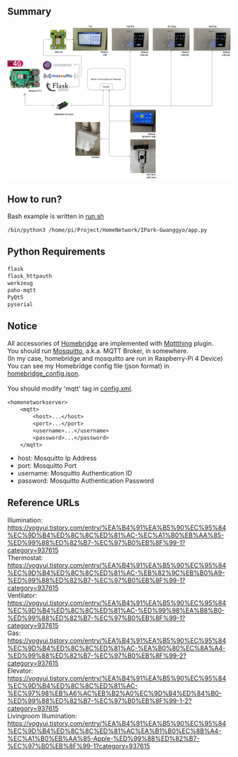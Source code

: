 Summary
-------------
![summary](./summary.png)

How to run?
-------------
Bash example is written in [run.sh](https://github.com/YOGYUI/HomeNetwork/blob/main/IPark-Gwanggyo/run.sh) <br>
```
/bin/python3 /home/pi/Project/HomeNetwork/IPark-Gwanggyo/app.py
```

Python Requirements
-------------
```
flask
flask_httpauth
werkzeug
paho-mqtt
PyQt5
pyserial
```

Notice
-------------
All accessories of [Homebridge](https://homebridge.io/) are implemented with
[Mqttthing](https://github.com/arachnetech/homebridge-mqttthing#readme) plugin.<br>
You should run [Mosquitto](https://mosquitto.org/), a.k.a. MQTT Broker, in somewhere. <br>
(In my case, homebridge and mosquitto are run in Raspberry-Pi 4 Device) <br>
You can see my Homebridge config file (json format) in
[homebridge_config.json](https://github.com/YOGYUI/HomeNetwork/blob/main/IPark-Gwanggyo/homebridge_config.json). <br><br> 
You should modify 'mqtt' tag in 
[config.xml](https://github.com/YOGYUI/HomeNetwork/blob/main/IPark-Gwanggyo/config.xml). <br>
```
<homenetworkserver>
    <mqtt>
        <host>...</host>
        <port>...</port>
        <username>...</username>
        <password>...</password>
    </mqtt>
```
* host: Mosquitto Ip Address 
* port: Mosquitto Port
* username: Mosquitto Authentication ID 
* password: Mosquitto Authentication Password

Reference URLs
-------------
Illumination: https://yogyui.tistory.com/entry/%EA%B4%91%EA%B5%90%EC%95%84%EC%9D%B4%ED%8C%8C%ED%81%AC-%EC%A1%B0%EB%AA%85-%ED%99%88%ED%82%B7-%EC%97%B0%EB%8F%99-1?category=937615 <br>
Thermostat: https://yogyui.tistory.com/entry/%EA%B4%91%EA%B5%90%EC%95%84%EC%9D%B4%ED%8C%8C%ED%81%AC-%EB%82%9C%EB%B0%A9-%ED%99%88%ED%82%B7-%EC%97%B0%EB%8F%99-1?category=937615 <br>
Ventilator: https://yogyui.tistory.com/entry/%EA%B4%91%EA%B5%90%EC%95%84%EC%9D%B4%ED%8C%8C%ED%81%AC-%ED%99%98%EA%B8%B0-%ED%99%88%ED%82%B7-%EC%97%B0%EB%8F%99-1?category=937615 <br>
Gas: https://yogyui.tistory.com/entry/%EA%B4%91%EA%B5%90%EC%95%84%EC%9D%B4%ED%8C%8C%ED%81%AC-%EA%B0%80%EC%8A%A4-%ED%99%88%ED%82%B7-%EC%97%B0%EB%8F%99-2?category=937615 <br>
Elevator: https://yogyui.tistory.com/entry/%EA%B4%91%EA%B5%90%EC%95%84%EC%9D%B4%ED%8C%8C%ED%81%AC-%EC%97%98%EB%A6%AC%EB%B2%A0%EC%9D%B4%ED%84%B0-%ED%99%88%ED%82%B7-%EC%97%B0%EB%8F%99-1-2?category=937615 <br>
Livingroom Illumination: https://yogyui.tistory.com/entry/%EA%B4%91%EA%B5%90%EC%95%84%EC%9D%B4%ED%8C%8C%ED%81%AC%EA%B1%B0%EC%8B%A4-%EC%A1%B0%EB%AA%85-Apple-%ED%99%88%ED%82%B7-%EC%97%B0%EB%8F%99-1?category=937615 <br>
